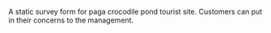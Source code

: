 A static survey form for paga crocodile pond tourist site. Customers can put in their concerns to the management.